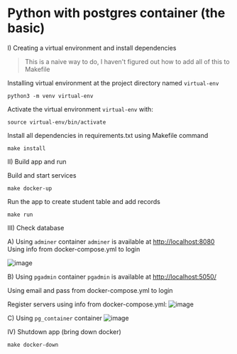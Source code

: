 # Python with postgres container (the basic)

I) Creating a virtual environment and install dependencies

> This is a naive way to do, I haven't figured out how to add all of this to Makefile

Installing virtual environment at the project directory named `virtual-env`
```
python3 -m venv virtual-env
```

Activate the virtual environment `virtual-env` with:
```
source virtual-env/bin/activate
```

Install all dependencies in requirements.txt using Makefile command
```
make install
```

II) Build app and run

Build and start services
```
make docker-up
```

Run the app to create student table and add records
```
make run
```

III) Check database

A) Using `adminer` container
`adminer` is available at [http://localhost:8080](http://localhost:8080)
Using info from docker-compose.yml to login

![image](https://user-images.githubusercontent.com/16409295/219923953-967d83e4-f0e8-476f-81bb-e8a4ee8b003f.png)


B) Using `pgadmin` container
`pgadmin` is available at [http://localhost:5050/](http://localhost:5050)

Using email and pass from docker-compose.yml to login

Register servers using info from docker-compose.yml:
![image](https://user-images.githubusercontent.com/16409295/219924378-44068e1a-69b2-4c34-a377-20cf6d989191.png)


C) Using `pg_container` container
![image](https://user-images.githubusercontent.com/16409295/219924830-dbd33996-08fb-42d1-9239-3011a4693ace.png)


IV) Shutdown app (bring down docker)
```
make docker-down
```
